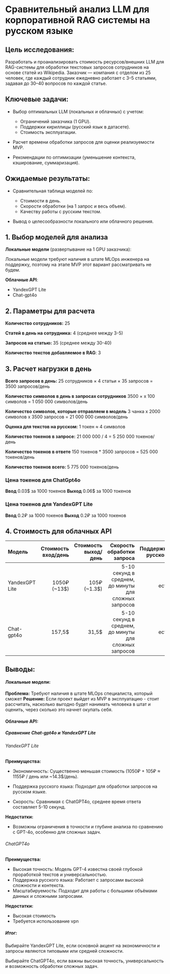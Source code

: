 # Сравнительный анализ LLM для корпоративной RAG системы на русском языке

## Цель исследования:
Разработать и проанализировать стоимость ресурсов/внешних LLM для RAG-системы для обработки текстовых запросов сотрудников на основе статей из Wikipedia. 
Заказчик — компания с отделом из 25 человек, где каждый сотрудник ежедневно работает с 3–5 статьями, задавая до 30–40 вопросов по каждой статье.

## Ключевые задачи:

* Выбор оптимальных LLM (локальных и облачных) с учетом:
    * Ограничений заказчика (1 GPU).
    * Поддержки кириллицы (русский язык в датасете).
    * Стоимость эксплуатации.

* Расчет времени обработки запросов для оценки реализуемости MVP.
* Рекомендации по оптимизации (уменьшение контекста, кэширование, суммаризация).

## Ожидаемые результаты:

* Сравнительная таблица моделей по:

    * Стоимости в день.
    * Скорости обработки (на 1 запрос и весь объем).
    * Качеству работы с русским текстом.

* Вывод о целесообразности локального или облачного решения.


## 1. Выбор моделей для анализа
**Локальные модели** (развертывание на 1 GPU заказчика):

Локальные модели требуют наличия в штате MLOps инженера на поддержку, поэтому на этапе MVP этот вариант рассматривать не будем. 

**Облачные API**:
 
* YandexGPT Lite
* Chat-gpt4o


## 2. Параметры для расчета

**Количество сотрудников:** 25

**Статей в день на сотрудника:** 4 (среднее между 3-5)

**Запросов на статью:** 35 (среднее между 30-40)

**Количество текстов добавляемое в RAG**: 3

## 3. Расчет нагрузки в день
**Всего запросов в день:** 25 сотрудников × 4 статьи × 35 запросов = 3500 запросов/день

**Количество символов в день в запросах сотрудников** 3500 × x 100 символов  = 1 050 000 символов/день

**Количество символов, которые отправляем в модель** 3 чанка х 2000 символов x 3500 запросов = 21 000 000 символов/день  

**Оценка для текстов на русском:** 1 токен ≈ 4 символов

**Количество токенов в запросе:** 21 000 000 / 4 = 5 250 000 токенов/день

**Количество токенов в ответе** 150 токенов * 3500 запросов = 525 000 токенов/день

**Количество токенов всего:** 5 775 000 токенов/день

### Цена токенов для ChatGpt4o

**Ввод** 0.03$ за 1000 токенов
**Выход** 0.06$ за 1000 токенов

### Цена токенов для YandexGPT Lite

**Ввод** 0.2₽ за 1000 токенов
**Выход** 0.2₽ за 1000 токенов

## 4. Стоимость для облачных API
| Модель           | Стоимость вход/день | Стоимость выход/день | Скорость обработки запроса | Поддержка русского |
|:----------------|--------------:|----------------:|--------------------:|----------------:|
| YandexGPT Lite | 1050₽ (~13$)  | 105₽ (~1.3$) | 5-10 секунд в среднем, до минуты для сложных запросов | есть |
| Chat-gpt4o | 157,5$ | 31,5$ | 5-10 секунд в среднем, до минуты для сложных запросов | есть |

## Выводы: 

#### Локальные модели:

**Проблема:** Требуют наличия в штате MLOps специалиста, который сможет 
**Решение:** Если проект выйдет из MVP в эксплуатацию - стоит рассчитать, насколько выгодно будет нанимать человека в штат и оценить, через сколько это начнет окупать себя. 

#### Облачные API:

##### Сравнение Chat-gpt4o и YandexGPT Lite
###### YandexGPT Lite
**Преимущества:**

* Экономичность: Существенно меньшая стоимость (1050₽ + 105₽ ≈ 1155₽ / день или ~14.3$/день).

* Поддержка русского языка: Подходит для обработки запросов на русском языке.

* Скорость: Сравнимая с ChatGPT4o, среднее время ответа составляет 5-10 секунд.

**Недостатки:**

* Возможны ограничения в точности и глубине анализа по сравнению с GPT-4o, особенно для сложных задач.

###### ChatGPT4o
**Преимущества:**

* Высокая точность: Модель GPT-4 известна своей глубокой проработкой текстов и универсальностью.
* Поддержка русского языка: Работает с запросами высокой сложности и контекста.
* Масштабируемость: Подходит для работы с большими объёмами данных и сложными запросами.

**Недостатки:** 
* Высокая стоимость
* Требуется использование vpn

##### Итог: 
Выбирайте YandexGPT Lite, если основной акцент на экономичности и запросы являются типовыми или средней сложности.

Выбирайте ChatGPT4o, если важны высокая точность, универсальность и возможность обработки сложных задач.

